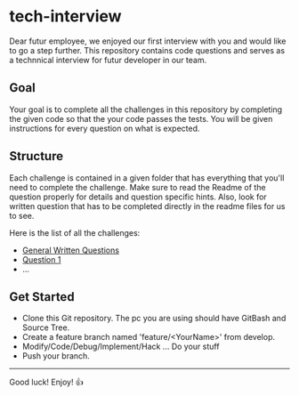# tech-interview
Dear futur employee, we enjoyed our first interview with you and would like to go a step further. This repository contains code questions and serves as a technnical interview for futur developer in our team.

## Goal
Your goal is to complete all the challenges in this repository by completing the given code so that the your code passes the tests.
You will be given instructions for every question on what is expected.

## Structure
Each challenge is contained in a given folder that has everything that you'll need to complete the challenge. Make sure to read the Readme of the question properly for details and question specific hints.
Also, look for written question that has to be completed directly in the readme files for us to see.

Here is the list of all the challenges:
- [General Written Questions](WrittenQuestions)
- [Question 1](Q1)
- ...

## Get Started
- Clone this Git repository. The pc you are using should have GitBash and Source Tree.
- Create a feature branch named 'feature/\<YourName>' from develop.
- Modify/Code/Debug/Implement/Hack ... Do your stuff
- Push your branch.

---

Good luck! Enjoy! 👍
